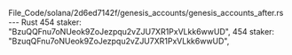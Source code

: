 File_Code/solana/2d6ed7142f/genesis_accounts/genesis_accounts_after.rs --- Rust
454         staker: "BzuQQFnu7oNUeok9ZoJezpqu2vZJU7XR1PxVLkk6wwUD",                                                                                          454         staker: "BzuqQFnu7oNUeok9ZoJezpqu2vZJU7XR1PxVLkk6wwUD",

